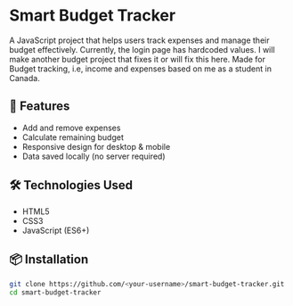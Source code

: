# Smart Budget Tracker

A JavaScript project that helps users track expenses and manage their budget effectively.
Currently, the login page has hardcoded values. I will make another budget project that fixes it or will fix this here.
Made for Budget tracking, i.e, income and expenses based on me as a student in Canada.

## 🚀 Features
- Add and remove expenses
- Calculate remaining budget
- Responsive design for desktop & mobile
- Data saved locally (no server required)

## 🛠️ Technologies Used
- HTML5
- CSS3
- JavaScript (ES6+)

## 📦 Installation
```bash
git clone https://github.com/<your-username>/smart-budget-tracker.git
cd smart-budget-tracker
